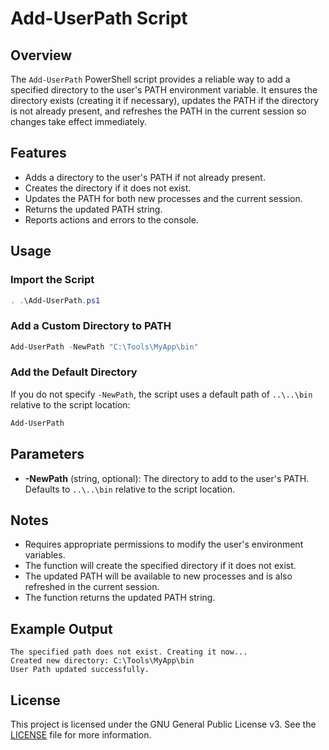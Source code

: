 # Add-UserPath Script

## Overview

The `Add-UserPath` PowerShell script provides a reliable way to add a specified directory to the user's PATH environment variable. It ensures the directory exists (creating it if necessary), updates the PATH if the directory is not already present, and refreshes the PATH in the current session so changes take effect immediately.

## Features

- Adds a directory to the user's PATH if not already present.
- Creates the directory if it does not exist.
- Updates the PATH for both new processes and the current session.
- Returns the updated PATH string.
- Reports actions and errors to the console.

## Usage

### Import the Script

```powershell
. .\Add-UserPath.ps1
```

### Add a Custom Directory to PATH

```powershell
Add-UserPath -NewPath "C:\Tools\MyApp\bin"
```

### Add the Default Directory

If you do not specify `-NewPath`, the script uses a default path of `..\..\bin` relative to the script location:

```powershell
Add-UserPath
```

## Parameters

- **-NewPath** (string, optional): The directory to add to the user's PATH. Defaults to `..\..\bin` relative to the script location.

## Notes

- Requires appropriate permissions to modify the user's environment variables.
- The function will create the specified directory if it does not exist.
- The updated PATH will be available to new processes and is also refreshed in the current session.
- The function returns the updated PATH string.

## Example Output

```
The specified path does not exist. Creating it now...
Created new directory: C:\Tools\MyApp\bin
User Path updated successfully.
```

## License

This project is licensed under the GNU General Public License v3. See the [LICENSE](../LICENSE) file for more information.
